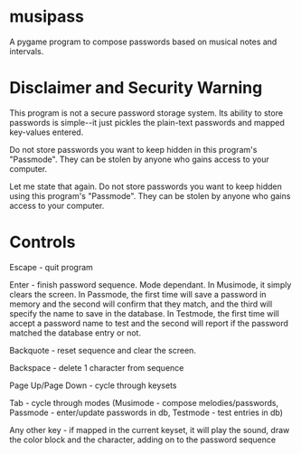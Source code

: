 musipass
========

A pygame program to compose passwords based on musical notes and intervals.

Disclaimer and Security Warning
===============================
This program is not a secure password storage system. Its ability to store passwords is simple--it just pickles the plain-text passwords and mapped key-values entered.

Do not store passwords you want to keep hidden in this program's "Passmode". They can be stolen by anyone who gains access to your computer.

Let me state that again. Do not store passwords you want to keep hidden using this program's "Passmode". They can be stolen by anyone who gains access to your computer.

Controls
========

Escape - quit program

Enter - finish password sequence. Mode dependant. In Musimode, it simply clears the screen. In Passmode, the first time will save a password in memory and the second will confirm that they match, and the third will specify the name to save in the database. In Testmode, the first time will accept a password name to test and the second will report if the password matched the database entry or not.

Backquote - reset sequence and clear the screen.

Backspace - delete 1 character from sequence

Page Up/Page Down - cycle through keysets

Tab - cycle through modes (Musimode - compose melodies/passwords, Passmode - enter/update passwords in db, Testmode - test entries in db)

Any other key - if mapped in the current keyset, it will play the sound, draw the color block and the character, adding on to the password sequence

